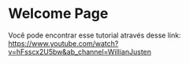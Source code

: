 # Welcome Page

Você pode encontrar esse tutorial através desse link: https://www.youtube.com/watch?v=hFsscx2U5bw&ab_channel=WillianJusten

##
